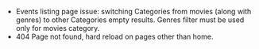 - Events listing page issue: switching Categories from movies (along with genres) to other Categories empty results. Genres filter must be used only for movies category.
- 404 Page not found, hard reload on pages other than home.
